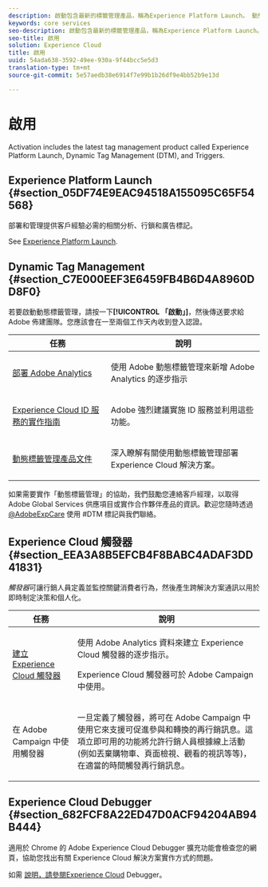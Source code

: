 ```yaml
---
description: 啟動包含最新的標籤管理產品，稱為Experience Platform Launch。 動態標籤管理 (DTM) 和觸發器。
keywords: core services
seo-description: 啟動包含最新的標籤管理產品，稱為Experience Platform Launch。 動態標籤管理 (DTM) 和觸發器。
seo-title: 啟用
solution: Experience Cloud
title: 啟用
uuid: 54ada638-3592-49ee-930a-9f44bcc5e5d3
translation-type: tm+mt
source-git-commit: 5e57aedb38e6914f7e99b1b26df9e4bb52b9e13d

---
```



# 啟用

Activation includes the latest tag management product called Experience Platform Launch, Dynamic Tag Management (DTM), and Triggers.

## Experience Platform Launch {#section_05DF74E9EAC94518A155095C65F54568}

部署和管理提供客戶經驗必需的相關分析、行鎖和廣告標記。

See [Experience Platform Launch](https://docs.adobe.com/content/help/en/launch/using/intro/get-started/quick-start.html).

## Dynamic Tag Management {#section_C7E000EEF3E6459FB4B6D4A8960DD8F0}

若要啟動動態標籤管理，請按一下&#x200B;**[!UICONTROL 「啟動」]**，然後傳送要求給 Adobe 佈建團隊。您應該會在一至兩個工作天內收到登入認證。

<table id="table_3241FF7CA0B242BFAFC68362A62AA0C7"> 
 <thead> 
  <tr> 
   <th colname="col1" class="entry"> 任務 </th> 
   <th colname="col2" class="entry"> 說明 </th> 
  </tr> 
 </thead>
 <tbody> 
  <tr> 
   <td colname="col1"> <p> <a href="https://docs.adobe.com/content/help/en/dtm/using/tools/analytics-dtm.html" format="html" scope="external"> 部署 Adobe Analytics </a> </p> </td> 
   <td colname="col2"> <p> 使用 Adobe 動態標籤管理來新增 Adobe Analytics 的逐步指示 </p> </td> 
  </tr> 
  <tr> 
   <td colname="col1"> <p> <a href="https://docs.adobe.com/content/help/en/id-service/using/implementation-guides/implementation-guides.html" format="html" scope="external"> Experience Cloud ID 服務的實作指南 </a> </p> </td> 
   <td colname="col2"> <p>Adobe 強烈建議實施 ID 服務並利用這些功能。 </p> </td> 
  </tr> 
  <tr> 
   <td colname="col1"> <p> <a href="https://docs.adobe.com/content/help/en/dtm/using/dtm-home.html" format="https" scope="external"> 動態標籤管理產品文件 </a> </p> </td> 
   <td colname="col2"> <p>深入瞭解有關使用動態標籤管理部署 Experience Cloud 解決方案。 </p> </td> 
  </tr> 
 </tbody> 
</table>

如果需要實作「動態標籤管理」的協助，我們鼓勵您連絡客戶經理，以取得 Adobe Global Services 供應項目或實作合作夥伴產品的資訊。歡迎您隨時透過 [@AdobeExpCare](https://twitter.com/AdobeExpCare) 使用 #DTM 標記與我們聯絡。

## Experience Cloud 觸發器 {#section_EEA3A8B5EFCB4F8BABC4ADAF3DD41831}

*觸發器*&#x200B;可讓行銷人員定義並監控關鍵消費者行為，然後產生跨解決方案通訊以用於即時制定決策和個人化。

<table id="table_AF6842470172429EA97C9B02163BD0C3"> 
 <thead> 
  <tr> 
   <th colname="col1" class="entry"> 任務 </th> 
   <th colname="col2" class="entry"> 說明 </th> 
  </tr> 
 </thead>
 <tbody> 
  <tr> 
   <td colname="col1"> <p> <a href="../activation/triggers.md#concept_887B30241B3E4DB0A2553B2996E2D4FB" format="dita" scope="local"> 建立 Experience Cloud 觸發器 </a> </p> </td> 
   <td colname="col2"> <p> 使用 Adobe Analytics 資料來建立 Experience Cloud 觸發器的逐步指示。 </p> <p>Experience Cloud 觸發器可於 Adobe Campaign 中使用。 </p> </td> 
  </tr> 
  <tr> 
   <td colname="col1"> <p>在 Adobe Campaign 中使用觸發器 </p> </td> 
   <td colname="col2"> <p> 一旦定義了觸發器，將可在 Adobe Campaign 中使用它來支援可促進參與和轉換的再行銷訊息。這項立即可用的功能將允許行銷人員根據線上活動 (例如丟棄購物車、頁面檢視、觀看的視訊等等)，在適當的時間觸發再行銷訊息。 </p> </td> 
  </tr> 
 </tbody> 
</table>


## Experience Cloud Debugger {#section_682FCF8A22ED47D0ACF94204AB94B444}

適用於 Chrome 的 Adobe Experience Cloud Debugger 擴充功能會檢查您的網頁，協助您找出有關 Experience Cloud 解決方案實作方式的問題。

如需 [說明，請參閱Experience Cloud](https://docs.adobe.com/content/help/en/debugger/using/experience-cloud-debugger.html) Debugger。
